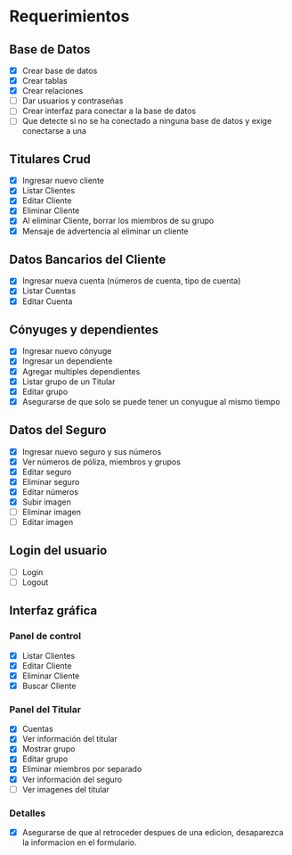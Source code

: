# Requerimientos


## Base de Datos
- [x] Crear base de datos
- [x] Crear tablas
- [x] Crear relaciones
- [ ] Dar usuarios y contraseñas
- [ ] Crear interfaz para conectar a la base de datos
- [ ] Que detecte si no se ha conectado a ninguna base de datos y exige conectarse a una

## Titulares Crud
- [x] Ingresar nuevo cliente
- [x] Listar Clientes
- [x] Editar Cliente
- [x] Eliminar Cliente
- [x] Al eliminar Cliente, borrar los miembros de su grupo
- [x] Mensaje de advertencia al eliminar un cliente

## Datos Bancarios del Cliente
- [x] Ingresar nueva cuenta (números de cuenta, tipo de cuenta)
- [x] Listar Cuentas
- [x] Editar Cuenta

## Cónyuges y dependientes
- [x] Ingresar nuevo cónyuge
- [x] Ingresar un dependiente
- [x] Agregar multiples dependientes
- [x] Listar grupo de un Titular 
- [x] Editar grupo
- [x] Asegurarse de que solo se puede tener un conyugue al mismo tiempo

## Datos del Seguro
- [x] Ingresar nuevo seguro y sus números
- [x] Ver números de póliza, miembros y grupos
- [x] Editar seguro
- [x] Eliminar seguro
- [x] Editar números
- [x] Subir imagen
- [ ] Eliminar imagen
- [ ] Editar imagen

## Login del usuario
- [ ] Login
- [ ] Logout

## Interfaz gráfica
### Panel de control
- [x] Listar Clientes
- [x] Editar Cliente
- [x] Eliminar Cliente
- [x] Buscar Cliente
### Panel del Titular
- [x] Cuentas
- [x] Ver información del titular
- [x] Mostrar grupo
- [x] Editar grupo
- [x] Eliminar miembros por separado
- [x] Ver información del seguro
- [ ] Ver imagenes del titular
### Detalles
- [x] Asegurarse de que al retroceder despues de una edicion, desaparezca la informacion en el formulario.